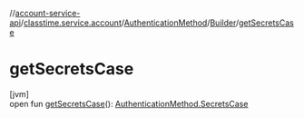 //[account-service-api](../../../../index.md)/[classtime.service.account](../../index.md)/[AuthenticationMethod](../index.md)/[Builder](index.md)/[getSecretsCase](get-secrets-case.md)

# getSecretsCase

[jvm]\
open fun [getSecretsCase](get-secrets-case.md)(): [AuthenticationMethod.SecretsCase](../-secrets-case/index.md)
